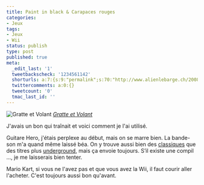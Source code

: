 ```yaml
---
title: Paint in black & Carapaces rouges
categories:
- Jeux
tags:
- Jeux
- Wii
status: publish
type: post
published: true
meta:
  _edit_last: '1'
  tweetbackscheck: '1234561142'
  shorturls: a:7:{s:9:"permalink";s:70:"http://www.alienlebarge.ch/2008/04/19/paint-in-black-carapaces-rouges/";s:7:"tinyurl";s:25:"http://tinyurl.com/aumw9d";s:4:"isgd";s:17:"http://is.gd/izP0";s:5:"bitly";s:18:"http://bit.ly/i8YD";s:5:"snipr";s:22:"http://snipr.com/be9rm";s:5:"snurl";s:22:"http://snurl.com/be9rm";s:7:"snipurl";s:24:"http://snipurl.com/be9rm";}
  twittercomments: a:0:{}
  tweetcount: '0'
  tmac_last_id: ''
---
```

<img src="http://farm3.static.flickr.com/2237/2425277060_2b2f53964c.jpg" alt="Gratte et Volant" />
<em><a title="photo sharing" href="http://www.flickr.com/photos/alienlebarge/2425277060/">Gratte et Volant</a></em>

J'avais un bon qui traînait et voici comment je l'ai utilisé.

Guitare Hero, j'étais perplexe au début, mais on se marre bien. La bande-son m'a quand même laissé béa. On y trouve aussi bien des <a href="http://youtube.com/watch?v=k-2jiinRsI4">classiques</a> que des titres plus <a href="http://youtube.com/watch?v=yg4SuzZ6BWk&amp;feature=user">underground</a>, mais ça envoie toujours.
S’il existe une compil ..., je me laisserais bien tenter. 

Mario Kart, si vous ne l'avez pas et que vous avez la Wii, il faut courir aller l'acheter. C'est toujours aussi bon qu'avant.
